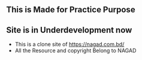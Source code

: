 ## This is Made for Practice Purpose
## Site is in Underdevelopment now

- This is a clone site of https://nagad.com.bd/
- All the Resource and copyright Belong to NAGAD
